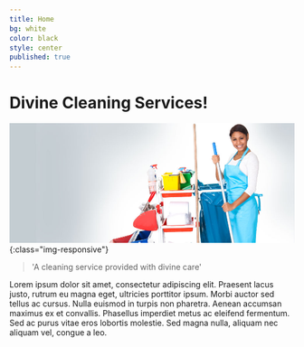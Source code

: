 ```yaml
---
title: Home
bg: white
color: black
style: center
published: true
---
```


# Divine Cleaning Services!

![image-title-here](/img/h2.jpg){:class="img-responsive"}

>'A cleaning service provided with divine care'

Lorem ipsum dolor sit amet, consectetur adipiscing elit. Praesent lacus justo, rutrum eu magna eget, ultricies porttitor ipsum. Morbi auctor sed tellus ac cursus. Nulla euismod in turpis non pharetra. Aenean accumsan maximus ex et convallis. Phasellus imperdiet metus ac eleifend fermentum. Sed ac purus vitae eros lobortis molestie. Sed magna nulla, aliquam nec aliquam vel, congue a leo.
